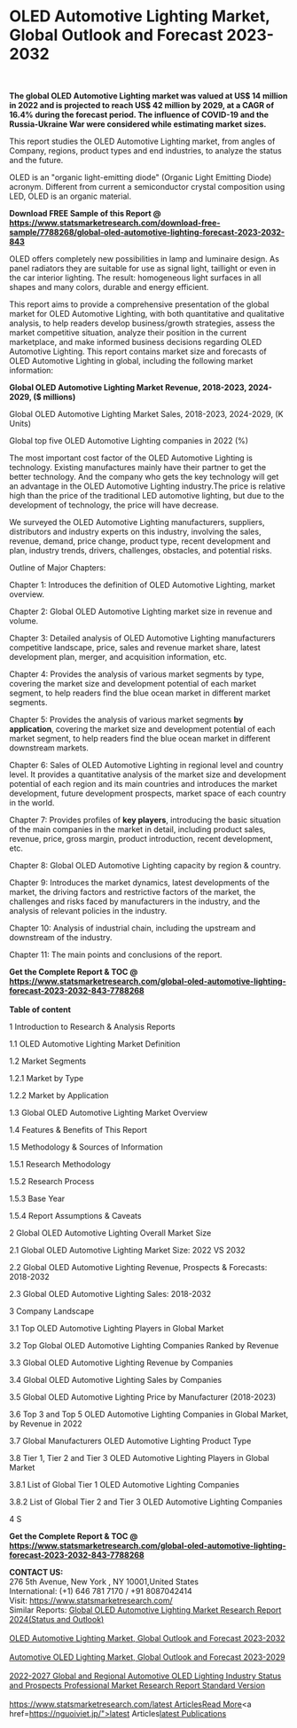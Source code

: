 <h1>OLED Automotive Lighting Market, Global Outlook and Forecast 2023-2032</h1><br/><p><strong>The global OLED Automotive Lighting market was valued at US$ 14 million in 2022 and is projected to reach US$ 42 million by 2029, at a <strong>CAGR</strong> of 16.4% during the forecast period. The influence of COVID-19 and the Russia-Ukraine War were considered while estimating market sizes.</strong></p><p>This report studies the OLED Automotive Lighting market, from angles of Company, regions, product types and end industries, to analyze the status and the future.</p><p>OLED is an "organic light-emitting diode" (Organic Light Emitting Diode) acronym. Different from current a semiconductor crystal composition using LED, OLED is an organic material.</p><p><strong>Download FREE Sample of this Report @ <a href="https://www.statsmarketresearch.com/download-free-sample/7788268/global-oled-automotive-lighting-forecast-2023-2032-843">https://www.statsmarketresearch.com/download-free-sample/7788268/global-oled-automotive-lighting-forecast-2023-2032-843</a></strong></p><p>OLED offers completely new possibilities in lamp and luminaire design. As panel radiators they are suitable for use as signal light, taillight or even in the car interior lighting. The result: homogeneous light surfaces in all shapes and many colors, durable and energy efficient.</p><p>This report aims to provide a comprehensive presentation of the global market for OLED Automotive Lighting, with both quantitative and qualitative analysis, to help readers develop business/growth strategies, assess the market competitive situation, analyze their position in the current marketplace, and make informed business decisions regarding OLED Automotive Lighting. This report contains market size and forecasts of OLED Automotive Lighting in global, including the following market information:</p><p><strong>Global OLED Automotive Lighting Market Revenue, 2018-2023, 2024-2029, ($ millions)</strong></p><p>Global OLED Automotive Lighting Market Sales, 2018-2023, 2024-2029, (K Units)</p><p>Global top five OLED Automotive Lighting companies in 2022 (%)</p><p>The most important cost factor of the OLED Automotive Lighting is technology. Existing manufactures mainly have their partner to get the better technology. And the company who gets the key technology will get an advantage in the OLED Automotive Lighting industry.The price is relative high than the price of the traditional LED automotive lighting, but due to the development of technology, the price will have decrease.</p><p>We surveyed the OLED Automotive Lighting manufacturers, suppliers, distributors and industry experts on this industry, involving the sales, revenue, demand, price change, product type, recent development and plan, industry trends, drivers, challenges, obstacles, and potential risks.</p><p>Outline of Major Chapters:</p><p>Chapter 1: Introduces the definition of OLED Automotive Lighting, market overview.</p><p>Chapter 2: Global OLED Automotive Lighting market size in revenue and volume.</p><p>Chapter 3: Detailed analysis of OLED Automotive Lighting manufacturers competitive landscape, price, sales and revenue market share, latest development plan, merger, and acquisition information, etc.</p><p>Chapter 4: Provides the analysis of various market segments by type, covering the market size and development potential of each market segment, to help readers find the blue ocean market in different market segments.</p><p>Chapter 5: Provides the analysis of various market segments <strong>by application</strong>, covering the market size and development potential of each market segment, to help readers find the blue ocean market in different downstream markets.</p><p>Chapter 6: Sales of OLED Automotive Lighting in regional level and country level. It provides a quantitative analysis of the market size and development potential of each region and its main countries and introduces the market development, future development prospects, market space of each country in the world.</p><p>Chapter 7: Provides profiles of <strong>key players</strong>, introducing the basic situation of the main companies in the market in detail, including product sales, revenue, price, gross margin, product introduction, recent development, etc.</p><p>Chapter 8: Global OLED Automotive Lighting capacity by region & country.</p><p>Chapter 9: Introduces the market dynamics, latest developments of the market, the driving factors and restrictive factors of the market, the challenges and risks faced by manufacturers in the industry, and the analysis of relevant policies in the industry.</p><p>Chapter 10: Analysis of industrial chain, including the upstream and downstream of the industry.</p><p>Chapter 11: The main points and conclusions of the report.</p><div><b>Get the Complete Report & TOC @ <a href="https://www.statsmarketresearch.com/global-oled-automotive-lighting-forecast-2023-2032-843-7788268">https://www.statsmarketresearch.com/global-oled-automotive-lighting-forecast-2023-2032-843-7788268</a></b></div><br><b>Table of content</b><p>1 Introduction to Research & Analysis Reports<br />
 
  1.1 OLED Automotive Lighting Market Definition<br />
 
  1.2 Market Segments<br />
 
  1.2.1 Market by Type<br />
 
  1.2.2 Market by Application<br />
 
  1.3 Global OLED Automotive Lighting Market Overview<br />
 
  1.4 Features & Benefits of This Report<br />
 
  1.5 Methodology & Sources of Information<br />
 
  1.5.1 Research Methodology<br />
 
  1.5.2 Research Process<br />
 
  1.5.3 Base Year<br />
 
  1.5.4 Report Assumptions & Caveats<br />
 
 2 Global OLED Automotive Lighting Overall Market Size<br />
 
  2.1 Global OLED Automotive Lighting Market Size: 2022 VS 2032<br />
 
  2.2 Global OLED Automotive Lighting Revenue, Prospects & Forecasts: 2018-2032<br />
 
  2.3 Global OLED Automotive Lighting Sales: 2018-2032<br />
 
 3 Company Landscape<br />
 
  3.1 Top OLED Automotive Lighting Players in Global Market<br />
 
  3.2 Top Global OLED Automotive Lighting Companies Ranked by Revenue<br />
 
  3.3 Global OLED Automotive Lighting Revenue by Companies<br />
 
  3.4 Global OLED Automotive Lighting Sales by Companies<br />
 
  3.5 Global OLED Automotive Lighting Price by Manufacturer (2018-2023)<br />
 
  3.6 Top 3 and Top 5 OLED Automotive Lighting Companies in Global Market, by Revenue in 2022<br />
 
  3.7 Global Manufacturers OLED Automotive Lighting Product Type<br />
 
  3.8 Tier 1, Tier 2 and Tier 3 OLED Automotive Lighting Players in Global Market<br />
 
  3.8.1 List of Global Tier 1 OLED Automotive Lighting Companies<br />
 
  3.8.2 List of Global Tier 2 and Tier 3 OLED Automotive Lighting Companies<br />
 
 4 S<br><div><b>Get the Complete Report & TOC @ <a href="https://www.statsmarketresearch.com/global-oled-automotive-lighting-forecast-2023-2032-843-7788268">https://www.statsmarketresearch.com/global-oled-automotive-lighting-forecast-2023-2032-843-7788268</a></b></div></p> <b>CONTACT US:</b><br>276 5th Avenue, New York , NY 10001,United States<br>International: (+1) 646 781 7170 / +91 8087042414<br>Visit: <a href="https://www.statsmarketresearch.com/">https://www.statsmarketresearch.com/</a><br>Similar Reports: <a href="https://www.statsmarketresearch.com/global-oled-automotive-lighting-forecast-2023-2032-843-7788268">Global OLED Automotive Lighting Market Research Report 2024(Status and Outlook)</a><br/><br/><a href="https://www.statsmarketresearch.com/global-oled-automotive-lighting-forecast-2023-2032-843-7788268">OLED Automotive Lighting Market, Global Outlook and Forecast 2023-2032</a><br/><br/><a href="https://www.statsmarketresearch.com/global-oled-automotive-lighting-forecast-2023-2032-843-7788268">Automotive OLED Lighting Market, Global Outlook and Forecast 2023-2029</a><br/><br/><a href="https://www.statsmarketresearch.com/global-oled-automotive-lighting-forecast-2023-2032-843-7788268">2022-2027 Global and Regional Automotive OLED Lighting Industry Status and Prospects Professional Market Research Report Standard Version</a><br/><br/><a href="https://gyeongbokgung.com">https://www.statsmarketresearch.com/</a><a href="https://hallyeomaritime.com">latest Articles</a><a href="https://jingwansa.com">Read More</a><a href=https://nguoiviet.jp/">latest Articles</a><a href="https://www.intelmarketresearch.com/">latest Publications</a>